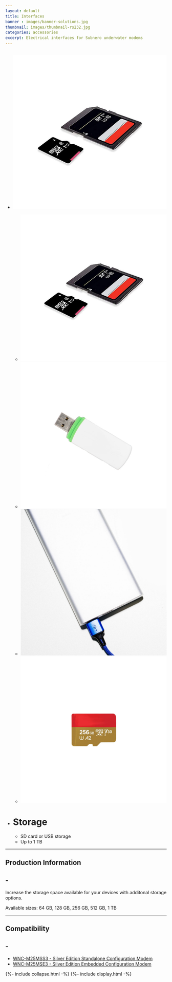 ```yaml
---
layout: default
title: Interfaces
banner : images/banner-solutions.jpg
thumbnail: images/thumbnail-rs232.jpg
categories: accessories
excerpt: Electrical interfaces for Subnero underwater modems
---
```


<div class='full tall' style='background-image: url({{site.baseurl}}/{{page.banner}});'>
  <div class='row'>
    <div class='large-12 columns'>
      <!-- {% include section-header.html title=page.title tagline=page.tagline color=page.title_color class="big" %} -->
    </div>
  </div>
  <div class='four spacing'></div>
  <div class='four spacing'></div>
</div>

<div class='full'>
  <div class='row'>
      <ul class='gfXsQG'>
        <li class='fuqHMA'>
            <div class='mod modBlogPost'>
              <img id='main-img' src='/images/accessories-storage01.jpg'>
            </div>
            <div class='modGallery extra'>
              <ul class='media modTeamMember gallery shortcode-list'>
                <li class="member current-li"><a class='image-nav'><img src='/images/accessories-storage01.jpg'></a></li>
                <li class="member"><a class='image-nav'><img src='/images/accessories-storage02.jpg'></a></li>
                <li class="member"><a class='image-nav'><img src='/images/accessories-storage03.jpg'></a></li>
                <li class="member"><a class='image-nav'><img src='/images/accessories-storage04.jpg'></a></li>
              </ul>
            </div>
        </li>
        <li class='fuqHMA'>
          <div class='modSectionHeader col2'>
            <h1>Storage</h1>
            <ul>
              <li>SD card or USB storage</li>
              <li>Up to 1 TB</li>
            </ul>
          </div>
        </li>
      </ul>
      <hr>
      <div class='cGBxoB'>
        <div class='media hOXnHC modBlogPost'>
          <h2>Production Information</h2>
          <a class='media-body links collapsible' id ='batProduct'>
            <h2 class='right' id='batProduct-icon'>-</h2>
          </a>
        </div>
        <div class='media modBlogPost collapsible-content' id = 'batProductdata'>
          <p>Increase the storage space available for your devices with additonal storage options.</p>
          <p>Available sizes: 64 GB, 128 GB, 256 GB, 512 GB, 1 TB</p>
        </div>
      </div>
      <hr>
      <div class='cGBxoB'>
          <div class='media hOXnHC modBlogPost'>
            <h2> Compatibility</h2>
            <a class='media-body links collapsible' id ='batCompatibility'>
            <h2 class='right' id='batCompatibility-icon'>-</h2>
          </a>
          </div>
          <div class='media modBlogPost collapsible-content' id = 'batCompatibilitydata'>
            <ul class="shortcode-list">
              <li><a href="{{site.baseurl}}/products/wnc-m25mss3">WNC-M25MSS3 - Silver Edition Standalone Configuration Modem</a></li>
              <li><a href="{{site.baseurl}}/products/wnc-m25mse3">WNC-M25MSE3 - Silver Edition Embedded Configuration Modem</a></li>
            </ul>
          </div>
      </div>
  </div>
</div>
{%- include collapse.html -%}
{%- include display.html -%}